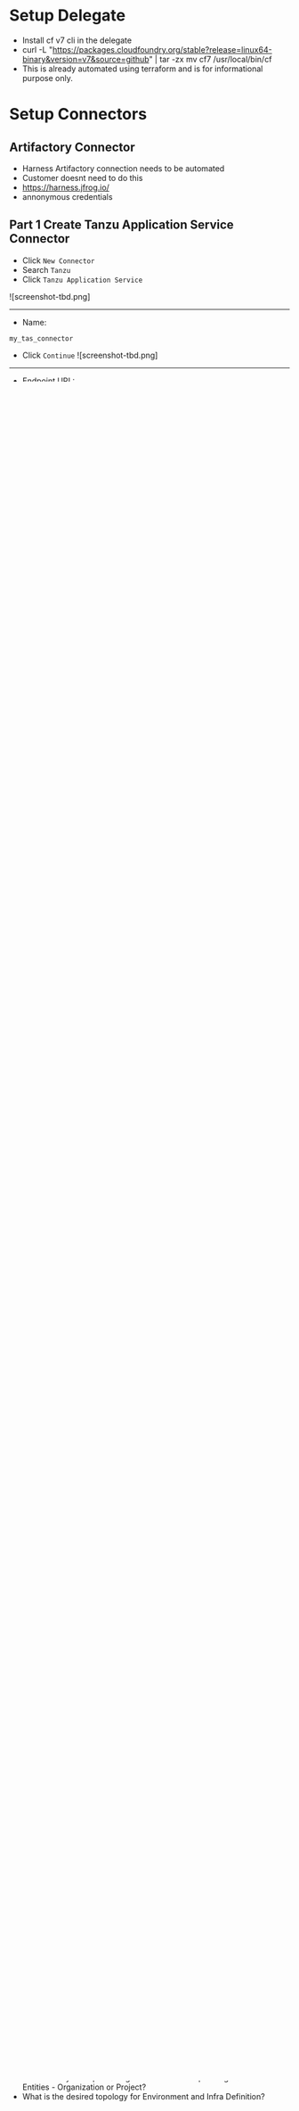 # Setup Delegate

- Install cf v7 cli in the delegate
- curl -L "https://packages.cloudfoundry.org/stable?release=linux64-binary&version=v7&source=github" | tar -zx
mv cf7 /usr/local/bin/cf
- This is already automated using terraform and is for informational purpose only.

# Setup Connectors

## Artifactory Connector

- Harness Artifactory connection needs to be automated 
- Customer doesnt need to do this
- https://harness.jfrog.io/
- annonymous credentials

## Part 1 Create Tanzu Application Service Connector


- Click `New Connector`
- Search `Tanzu`
- Click `Tanzu Application Service`
  
![screenshot-tbd.png]

---
- Name:
```
my_tas_connector
```
- Click `Continue`
![screenshot-tbd.png]

---

- Endpoint URL:
```
 https://api.system.tas-qa-setup.com
```
- Username:
```
labuser
```
- Password: Click `Create or Select a Secret`
- Select Secret: `my_tas_password`
- Click `Continue`
- Connect to the provider: `Connect through a Harness Delegate`
- Click Save and Continue



- Click Finish
- `TAS connector` has been successfully configured

![screenshot-tbd.png]

## Part 2 Create Tanzu Application Service Infra definition
- Click `Environments`
- Click `dev`
- Click `Infrastructure Definitions`
- Click `+ Infrastructure Definition`
- Name:
```
my_tas_dev
```
- Click `Tanzu Application Service`
- Click `Connector`
- Select `my_tas_connector`
- Click `Apply Selected`
- Click `Organization`
- Select `venkat-org`
- Click `Space`
- Select `dev`
- Click `Save`

## Part 3 Create Harness Service
- Click `Service`
- Click `New Service`
- Name:
```
my_tas_service
```
- Click `Save`
- Click `Tanzu Application Services`
- Click `+ Add Manifest`
- Click `TAS Manifest`
- Click `Continue`
- Select `GitHub`
- Select `GitHub Connector`
- Click `Continue`
- Manifest Identifier:
```
my_tas_manifest
```
- Repository Name
```
harness-ng
```
- Branch
```
main
```
- File/Folder Path
```
TAS/DEV
```
- Click `+ Add File` to add Vars.yaml
- Vars.yaml
```
TAS/DEV/vars.yaml
```
- Click `Submit`
- Click `Save`
  
---

- Click `Add Artifact Source`
- Artifact Repository Type: `Artifactory`
- Click `Continue`
- Artifactory Connector
```
harness-artifactory
```
- Click `Apply Selected`
- Click `Continue`
- Artifact Source Identifier:
```
my_sample_artifact
```
- Repository Format
```
Generic
```
- Repository
```
cf-tutorial
```
- Artifact Filter
```
demo/sample-app/*/*.zip
```
- Artifact Path
```
<+input>
```
- Click `Submit` 

- Click `Save`

## Part 3 Create Harness Pipeline

# Create Pipeline
- Click `Create Pipeline`
- Name:
```
my_tas_bg_pipeline
```
- Click `Start`
- Add a new stage of type `Deploy`
- Stage Name:
```
my_dev_deployment
```
- Deployment Type: `Tanzu Application Services`
- Click `Set Up Stage`
- Select Service: `Runtime input`
- Specify Environment: `Runtime input`
- Select `Blue Green`
- Click `Use Strategy`
- Execution Tab will show the `BG App Setup` Step
- Click `Save`
- Click `Run`

--- 
Part 5 - Execute Pipeline and review
- Click on run pipeline and review
- Review logs and input output variables for each stage

- Select service 
```
my_tas_service
```
- Specify Environment
```
dev
```
- Click `Apply Selected`
- Specify Infrastructure
```
my_tas_dev
```
- 



Part 6 - Conclusion
===

- You have successfully completed configured a TAS application and infra definition and deployed using blue green strategy.
- We will leverage these connectors to build our pipelines in the journey ahead

![screenshot-tbd.png]

---
> 📍 **NOTE**  \
> Explore the questions below:
---

- When should we select: connect through Harness Platform vs connect through Harness Delegate?
- What should be the scope of the connectors - Account, Organization or Project?
- How would you map TAS Organization to corresponding Harness Entities - Organization or Project?
- What is the desired topology for Environment and Infra Definition?
